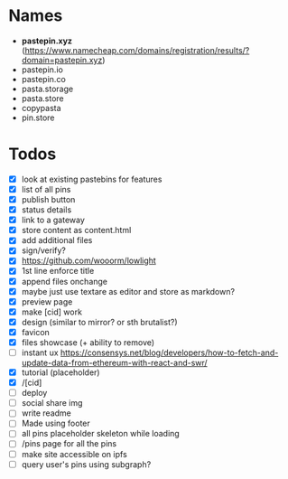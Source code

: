 # Names

- **pastepin.xyz** (https://www.namecheap.com/domains/registration/results/?domain=pastepin.xyz)
- pastepin.io
- pastepin.co
- pasta.storage
- pasta.store
- copypasta
- pin.store

# Todos

- [x] look at existing pastebins for features
- [x] list of all pins
- [x] publish button
- [x] status details
- [x] link to a gateway
- [x] store content as content.html
- [x] add additional files
- [x] sign/verify?
- [x] https://github.com/wooorm/lowlight
- [x] 1st line enforce title
- [x] append files onchange
- [x] maybe just use textare as editor and store as markdown?
- [x] preview page
- [x] make [cid] work
- [x] design (similar to mirror? or sth brutalist?)
- [x] favicon
- [x] files showcase (+ ability to remove)
- [ ] instant ux https://consensys.net/blog/developers/how-to-fetch-and-update-data-from-ethereum-with-react-and-swr/
- [x] tutorial (placeholder)
- [x] /[cid]
- [ ] deploy
- [ ] social share img
- [ ] write readme
- [ ] Made using footer
- [ ] all pins placeholder skeleton while loading
- [ ] /pins page for all the pins
- [ ] make site accessible on ipfs
- [ ] query user's pins using subgraph?
